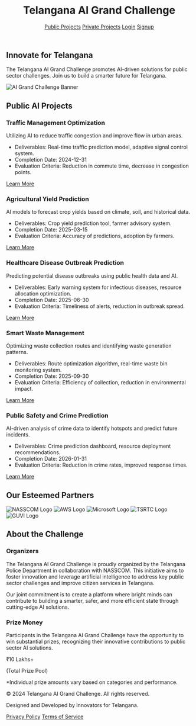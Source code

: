 <!-- Header -->
<header class="header-bg py-4 shadow-md">
    <div class="container mx-auto px-4 flex justify-between items-center">
        <h1 class="text-2xl font-bold text-green-800">Telangana AI Grand Challenge</h1>
        <nav class="space-x-4">
            <a href="#public-projects" class="btn-blue py-2 px-4 rounded-lg hover:opacity-90 transition duration-300">Public Projects</a>
            <a href="private.html" class="btn-blue py-2 px-4 rounded-lg hover:opacity-90 transition duration-300">Private Projects</a>
            <a href="login.html" class="btn-blue py-2 px-4 rounded-lg hover:opacity-90 transition duration-300">Login</a>
            <a href="login.html" class="btn-blue py-2 px-4 rounded-lg hover:opacity-90 transition duration-300">Signup</a>
        </nav>
    </div>
</header>

<!-- Hero Section -->
<section class="container mx-auto px-4 py-16 text-center animate__animated animate__fadeIn">
    <h2 class="text-5xl font-extrabold text-gray-800 mb-6">Innovate for Telangana</h2>
    <p class="text-xl text-gray-600 mb-8">
        The Telangana AI Grand Challenge promotes AI-driven solutions for public sector challenges.
        Join us to build a smarter future for Telangana.
    </p>
    <img src="https://via.placeholder.com/800x400?text=Telangana+AI+Grand+Challenge+Banner" alt="AI Grand Challenge Banner" class="mx-auto rounded-lg shadow-lg">
</section>

<!-- Public AI Projects Section -->
<section id="public-projects" class="container mx-auto px-4 py-16 animate__animated animate__fadeIn">
    <h2 class="text-4xl font-bold text-center text-gray-800 mb-12">Public AI Projects</h2>
    <div class="grid grid-cols-1 md:grid-cols-2 lg:grid-cols-3 gap-8">
        <!-- Project 1 -->
        <div class="bg-white rounded-lg shadow-lg p-6 animate__animated animate__fadeInUp animate__delay-1s">
            <h3 class="text-2xl font-bold text-gray-800 mb-4">Traffic Management Optimization</h3>
            <p class="text-gray-700 mb-4">Utilizing AI to reduce traffic congestion and improve flow in urban areas.</p>
            <ul class="list-disc list-inside text-gray-600 mb-4">
                <li>Deliverables: Real-time traffic prediction model, adaptive signal control system.</li>
                <li>Completion Date: 2024-12-31</li>
                <li>Evaluation Criteria: Reduction in commute time, decrease in congestion points.</li>
            </ul>
            <a href="#" class="text-blue-600 hover:underline">Learn More</a>
        </div>
        <!-- Project 2 -->
        <div class="bg-white rounded-lg shadow-lg p-6 animate__animated animate__fadeInUp animate__delay-1s">
            <h3 class="text-2xl font-bold text-gray-800 mb-4">Agricultural Yield Prediction</h3>
            <p class="text-gray-700 mb-4">AI models to forecast crop yields based on climate, soil, and historical data.</p>
            <ul class="list-disc list-inside text-gray-600 mb-4">
                <li>Deliverables: Crop yield prediction tool, farmer advisory system.</li>
                <li>Completion Date: 2025-03-15</li>
                <li>Evaluation Criteria: Accuracy of predictions, adoption by farmers.</li>
            </ul>
            <a href="#" class="text-blue-600 hover:underline">Learn More</a>
        </div>
        <!-- Project 3 -->
        <div class="bg-white rounded-lg shadow-lg p-6 animate__animated animate__fadeInUp animate__delay-1s">
            <h3 class="text-2xl font-bold text-gray-800 mb-4">Healthcare Disease Outbreak Prediction</h3>
            <p class="text-gray-700 mb-4">Predicting potential disease outbreaks using public health data and AI.</p>
            <ul class="list-disc list-inside text-gray-600 mb-4">
                <li>Deliverables: Early warning system for infectious diseases, resource allocation optimization.</li>
                <li>Completion Date: 2025-06-30</li>
                <li>Evaluation Criteria: Timeliness of alerts, reduction in outbreak spread.</li>
            </ul>
            <a href="#" class="text-blue-600 hover:underline">Learn More</a>
        </div>
        <!-- Project 4 -->
        <div class="bg-white rounded-lg shadow-lg p-6 animate__animated animate__fadeInUp animate__delay-1s">
            <h3 class="text-2xl font-bold text-gray-800 mb-4">Smart Waste Management</h3>
            <p class="text-gray-700 mb-4">Optimizing waste collection routes and identifying waste generation patterns.</p>
            <ul class="list-disc list-inside text-gray-600 mb-4">
                <li>Deliverables: Route optimization algorithm, real-time waste bin monitoring system.</li>
                <li>Completion Date: 2025-09-30</li>
                <li>Evaluation Criteria: Efficiency of collection, reduction in environmental impact.</li>
            </ul>
            <a href="#" class="text-blue-600 hover:underline">Learn More</a>
        </div>
        <!-- Project 5 -->
        <div class="bg-white rounded-lg shadow-lg p-6 animate__animated animate__fadeInUp animate__delay-1s">
            <h3 class="text-2xl font-bold text-gray-800 mb-4">Public Safety and Crime Prediction</h3>
            <p class="text-gray-700 mb-4">AI-driven analysis of crime data to identify hotspots and predict future incidents.</p>
            <ul class="list-disc list-inside text-gray-600 mb-4">
                <li>Deliverables: Crime prediction dashboard, resource deployment recommendations.</li>
                <li>Completion Date: 2026-01-31</li>
                <li>Evaluation Criteria: Reduction in crime rates, improved response times.</li>
            </ul>
            <a href="#" class="text-blue-600 hover:underline">Learn More</a>
        </div>
    </div>
</section>

<!-- Partners Section -->
<section class="container mx-auto px-4 py-16 animate__animated animate__fadeIn">
    <h2 class="text-4xl font-bold text-center text-gray-800 mb-12">Our Esteemed Partners</h2>
    <div class="flex flex-wrap justify-center items-center gap-8">
        <img src="https://th.bing.com/th/id/OIP.ckDIqQoLAH4X3H_JpHCwugHaBE?rs=1&pid=ImgDetMain" alt="NASSCOM Logo" class="h-16 w-auto">
        <img src="https://th.bing.com/th/id/OIP.jO618mn4PXWqu4B-aM1imAHaEb?rs=1&pid=ImgDetMain" alt="AWS Logo" class="h-16 w-auto">
        <img src="https://upload.wikimedia.org/wikipedia/commons/thumb/9/96/Microsoft_logo_%282012%29.svg/1200px-Microsoft_logo_%282012%29.svg.png" alt="Microsoft Logo" class="h-16 w-auto">
        <img src="[https://www.tsrtc.telangana.gov.in/img/tsrtclogo.png](https://www.abhibus.com/blog/wp-content/uploads/2023/05/tsrtc-logo-300x150.png)" alt="TSRTC Logo" class="h-16 w-auto">
        <img src="https://th.bing.com/th/id/OIP.Pnfd6i-RWCcKyvzm3fI_LQHaBi?rs=1&pid=ImgDetMain" alt="GUVI Logo" class="h-16 w-auto">
    </div>
</section>

<!-- Organizers and Prize Money Section -->
<section class="container mx-auto px-4 py-16 bg-gray-50 rounded-lg shadow-md mb-8 animate__animated animate__fadeIn">
    <h2 class="text-4xl font-bold text-center text-gray-800 mb-12">About the Challenge</h2>
    <div class="grid grid-cols-1 md:grid-cols-2 gap-8">
        <div class="p-6">
            <h3 class="text-3xl font-bold text-gray-800 mb-4">Organizers</h3>
            <p class="text-lg text-gray-700 leading-relaxed">
                The Telangana AI Grand Challenge is proudly organized by the
                <span class="font-semibold text-green-700">Telangana Police Department</span>
                in collaboration with <span class="font-semibold text-blue-700">NASSCOM</span>.
                This initiative aims to foster innovation and leverage artificial intelligence
                to address key public sector challenges and improve citizen services in Telangana.
            </p>
            <p class="text-lg text-gray-700 leading-relaxed mt-4">
                Our joint commitment is to create a platform where bright minds can contribute
                to building a smarter, safer, and more efficient state through cutting-edge AI solutions.
            </p>
        </div>
        <div class="p-6">
            <h3 class="text-3xl font-bold text-gray-800 mb-4">Prize Money</h3>
            <p class="text-lg text-gray-700 leading-relaxed">
                Participants in the Telangana AI Grand Challenge have the opportunity to win substantial prizes,
                recognizing their innovative contributions to public sector AI solutions.
            </p>
            <p class="text-5xl font-extrabold text-green-600 mt-6 text-center">
                ₹10 Lakhs+
            </p>
            <p class="text-lg text-gray-700 leading-relaxed mt-4 text-center">
                (Total Prize Pool)
            </p>
            <p class="text-sm text-gray-500 mt-2 text-center">
                *Individual prize amounts vary based on categories and performance.
            </p>
        </div>
    </div>
</section>

<!-- Footer -->
<footer class="bg-gray-800 text-white py-8">
    <div class="container mx-auto px-4 text-center">
        <p>&copy; 2024 Telangana AI Grand Challenge. All rights reserved.</p>
        <p class="mt-2">Designed and Developed by Innovators for Telangana.</p>
        <div class="flex justify-center space-x-4 mt-4">
            <a href="#" class="text-gray-400 hover:text-white">Privacy Policy</a>
            <a href="#" class="text-gray-400 hover:text-white">Terms of Service</a>
        </div>
    </div>
</footer>
